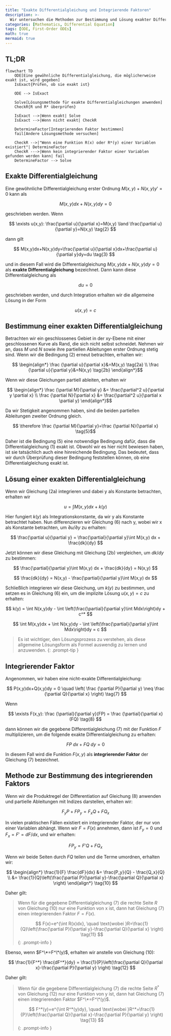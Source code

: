 ```yaml
---
title: "Exakte Differentialgleichung und Integrierende Faktoren"
description: >-
  Wir untersuchen die Methoden zur Bestimmung und Lösung exakter Differentialgleichungen sowie integrierende Faktoren.
categories: [Mathematics, Differential Equation]
tags: [ODE, First-Order ODEs]
math: true
mermaid: true
---
```


## TL;DR
```mermaid
flowchart TD
	ODE[Eine gewöhnliche Differentialgleichung, die möglicherweise exakt ist, wird gegeben]
	IsExact{Prüfen, ob sie exakt ist}

	ODE --> IsExact

	Solve[Lösungsmethode für exakte Differentialgleichungen anwenden]
	CheckR{R und R* überprüfen}

	IsExact -->|Wenn exakt| Solve
	IsExact -->|Wenn nicht exakt| CheckR

	DetermineFactor[Integrierenden Faktor bestimmen]
	fail[Andere Lösungsmethode versuchen]

	CheckR -->|"Wenn eine Funktion R(x) oder R*(y) einer Variablen existiert"| DetermineFactor
	CheckR --->|Wenn kein integrierender Faktor einer Variablen gefunden werden kann| fail
	DetermineFactor --> Solve
```

## Exakte Differentialgleichung
Eine gewöhnliche Differentialgleichung erster Ordnung $M(x,y)+N(x,y)y'=0$ kann als 

$$ M(x,y)dx+N(x,y)dy=0 \tag{1} $$

geschrieben werden. Wenn 

$$ \exists u(x,y): \frac{\partial u}{\partial x}=M(x,y) \land \frac{\partial u}{\partial y}=N(x,y) \tag{2} $$

dann gilt 

$$ M(x,y)dx+N(x,y)dy=\frac{\partial u}{\partial x}dx+\frac{\partial u}{\partial y}dy=du \tag{3} $$

und in diesem Fall wird die Differentialgleichung $M(x,y)dx+N(x,y)dy=0$ als **exakte Differentialgleichung** bezeichnet. Dann kann diese Differentialgleichung als 

$$ du=0 $$

geschrieben werden, und durch Integration erhalten wir die allgemeine Lösung in der Form 

$$ u(x,y)=c \tag{4} $$

## Bestimmung einer exakten Differentialgleichung
Betrachten wir ein geschlossenes Gebiet in der xy-Ebene mit einer geschlossenen Kurve als Rand, die sich nicht selbst schneidet. Nehmen wir an, dass $M$ und $N$ sowie ihre partiellen Ableitungen erster Ordnung stetig sind. Wenn wir die Bedingung (2) erneut betrachten, erhalten wir:

$$ \begin{align*}
\frac {\partial u}{\partial x}&=M(x,y) \tag{2a}
\\ \frac {\partial u}{\partial y}&=N(x,y) \tag{2b}
\end{align*}$$

Wenn wir diese Gleichungen partiell ableiten, erhalten wir 

$$ \begin{align*}
\frac {\partial M}{\partial y} &= \frac{\partial^2 u}{\partial y \partial x}
\\ \frac {\partial N}{\partial x} &= \frac{\partial^2 u}{\partial x \partial y}
\end{align*}$$

Da wir Stetigkeit angenommen haben, sind die beiden partiellen Ableitungen zweiter Ordnung gleich.

$$ \therefore \frac {\partial M}{\partial y}=\frac {\partial N}{\partial x} \tag{5}$$

Daher ist die Bedingung (5) eine notwendige Bedingung dafür, dass die Differentialgleichung (1) exakt ist. Obwohl wir es hier nicht bewiesen haben, ist sie tatsächlich auch eine hinreichende Bedingung. Das bedeutet, dass wir durch Überprüfung dieser Bedingung feststellen können, ob eine Differentialgleichung exakt ist.

## Lösung einer exakten Differentialgleichung
Wenn wir Gleichung (2a) integrieren und dabei y als Konstante betrachten, erhalten wir

$$ u = \int M(x,y) dx + k(y) \tag{6} $$

Hier fungiert $k(y)$ als Integrationskonstante, da wir y als Konstante betrachtet haben. Nun differenzieren wir Gleichung (6) nach y, wobei wir x als Konstante betrachten, um $\partial u/\partial y$ zu erhalten:

$$ \frac{\partial u}{\partial y} = \frac{\partial}{\partial y}\int M(x,y) dx + \frac{dk}{dy} $$

Jetzt können wir diese Gleichung mit Gleichung (2b) vergleichen, um $dk/dy$ zu bestimmen:

$$ \frac{\partial}{\partial y}\int M(x,y) dx + \frac{dk}{dy} = N(x,y) $$

$$ \frac{dk}{dy} = N(x,y) - \frac{\partial}{\partial y}\int M(x,y) dx $$

Schließlich integrieren wir diese Gleichung, um $k(y)$ zu bestimmen, und setzen es in Gleichung (6) ein, um die implizite Lösung $u(x,y)=c$ zu erhalten:

$$ k(y) = \int N(x,y)dy - \int \left(\frac{\partial}{\partial y}\int Mdx\right)dy + c^* $$

$$ \int M(x,y)dx + \int N(x,y)dy - \int \left(\frac{\partial}{\partial y}\int Mdx\right)dy = c $$

> Es ist wichtiger, den Lösungsprozess zu verstehen, als diese allgemeine Lösungsform als Formel auswendig zu lernen und anzuwenden.
{: .prompt-tip }

## Integrierender Faktor
Angenommen, wir haben eine nicht-exakte Differentialgleichung:

$$ P(x,y)dx+Q(x,y)dy = 0 \quad \left( \frac {\partial P}{\partial y} \neq \frac {\partial Q}{\partial x} \right) \tag{7} $$

Wenn

$$ \exists F(x,y): \frac {\partial}{\partial y}(FP) = \frac {\partial}{\partial x}(FQ) \tag{8} $$

dann können wir die gegebene Differentialgleichung (7) mit der Funktion $F$ multiplizieren, um die folgende exakte Differentialgleichung zu erhalten:

$$ FP\ dx+FQ\ dy = 0 \tag{9} $$

In diesem Fall wird die Funktion $F(x,y)$ als **integrierender Faktor** der Gleichung (7) bezeichnet.

## Methode zur Bestimmung des integrierenden Faktors
Wenn wir die Produktregel der Differentiation auf Gleichung (8) anwenden und partielle Ableitungen mit Indizes darstellen, erhalten wir:

$$ F_y P + FP_y = F_x Q + FQ_x $$

In vielen praktischen Fällen existiert ein integrierender Faktor, der nur von einer Variablen abhängt. Wenn wir $F=F(x)$ annehmen, dann ist $F_y=0$ und $F_x=F'=dF/dx$, und wir erhalten:

$$ FP_y = F'Q + FQ_x $$

Wenn wir beide Seiten durch $FQ$ teilen und die Terme umordnen, erhalten wir:

$$ \begin{align*}
\frac{1}{F} \frac{dF}{dx} &= \frac{P_y}{Q} - \frac{Q_x}{Q}
\\ &= \frac{1}{Q}\left(\frac{\partial P}{\partial y}-\frac{\partial Q}{\partial x} \right)
\end{align*} \tag{10} $$

Daher gilt:

> Wenn für die gegebene Differentialgleichung (7) die rechte Seite $R$ von Gleichung (10) nur eine Funktion von x ist, dann hat Gleichung (7) einen integrierenden Faktor $F=F(x)$.
>
> $$ F(x)=e^{\int R(x)dx}, \quad \text{wobei }R=\frac{1}{Q}\left(\frac{\partial P}{\partial y}-\frac{\partial Q}{\partial x} \right) \tag{11} $$
{: .prompt-info }

Ebenso, wenn $F^\*=F^\*(y)$, erhalten wir anstelle von Gleichung (10):

$$ \frac{1}{F^*} \frac{dF^*}{dy} = \frac{1}{P}\left(\frac{\partial Q}{\partial x}-\frac{\partial P}{\partial y} \right) \tag{12} $$

Daher gilt:

> Wenn für die gegebene Differentialgleichung (7) die rechte Seite $R^*$ von Gleichung (12) nur eine Funktion von y ist, dann hat Gleichung (7) einen integrierenden Faktor $F^\*=F^\*(y)$.
>
> $$ F^*(y)=e^{\int R^*(y)dy}, \quad \text{wobei }R^*=\frac{1}{P}\left(\frac{\partial Q}{\partial x}-\frac{\partial P}{\partial y} \right) \tag{13} $$
{: .prompt-info }